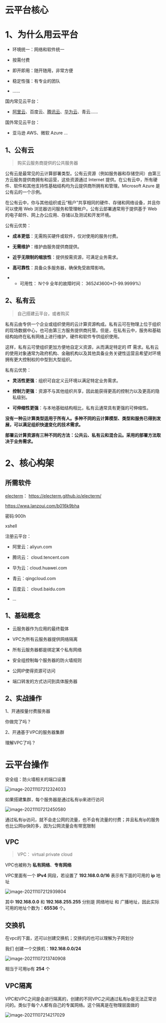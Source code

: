 # 云平台核心

# 1、为什么用云平台

- 环境统一：网络和软件统一
- 按需付费 

- 即开即用：随开随用，非常方便
- 稳定性强：有专业的团队

- ......



国内常见云平台：

- [阿里云](https://promotion.aliyun.com/ntms/act/ambassador/sharetouser.html?userCode=50sid5bu&utm_source=50sid5bu)、百度云、[腾讯云](https://curl.qcloud.com/iyFTRSJb)、[华为云](https://activity.huaweicloud.com/discount_area_v5/index.html?fromacct=d1a6f32e-d6d0-4702-9213-eafe022a0708&utm_source=bGVpZmVuZ3lhbmc==&utm_medium=cps&utm_campaign=201905)、青云......

国外常见云平台：

- 亚马逊 AWS、微软 Azure ...

## 1、公有云

>  购买云服务商提供的公共服务器

公有云是最常见的云计算部署类型。公有云资源（例如服务器和存储空间）由第三方云服务提供商拥有和运营，这些资源通过 Internet 提供。在公有云中，所有硬件、软件和其他支持性基础结构均为云提供商所拥有和管理。Microsoft Azure 是公有云的一个示例。

在公有云中，你与其他组织或云“租户”共享相同的硬件、存储和网络设备，并且你可以使用 Web 浏览器访问服务和管理帐户。公有云部署通常用于提供基于 Web 的电子邮件、网上办公应用、存储以及测试和开发环境。

公有云优势：

- **成本更低**：无需购买硬件或软件，仅对使用的服务付费。
- **无需维护**：维护由服务提供商提供。

- **近乎无限制的缩放性**：提供按需资源，可满足业务需求。
- **高可靠性**：具备众多服务器，确保免受故障影响。

- - 可用性： N个9    全年的故障时间： 365*24*3600*(1-99.9999%)

## 2、私有云

> 自己搭建云平台，或者购买

私有云由专供一个企业或组织使用的云计算资源构成。私有云可在物理上位于组织的现场数据中心，也可由第三方服务提供商托管。但是，在私有云中，服务和基础结构始终在私有网络上进行维护，硬件和软件专供组织使用。

这样，私有云可使组织更加方便地自定义资源，从而满足特定的 **IT** 需求。私有云的使用对象通常为政府机构、金融机构以及其他具备业务关键性运营且希望对环境拥有更大控制权的中型到大型组织。

私有云优势：

- **灵活性更强**：组织可自定义云环境以满足特定业务需求。
- **控制力更强**：资源不与其他组织共享，因此能获得更高的控制力以及更高的隐私级别。

- **可伸缩性更强**：与本地基础结构相比，私有云通常具有更强的可伸缩性。

**没有一种云计算类型适用于所有人。多种不同的云计算模型、类型和服务已得到发展，可以满足组织快速变化的技术需求。**

**部署云计算资源有三种不同的方法：公共云、私有云和混合云。采用的部署方法取决于业务需求。**

# 2、核心构架

## 所需软件

[electerm](https://electerm.github.io/electerm/)：  https://electerm.github.io/electerm/

https://wwa.lanzoui.com/b016k9bha

密码:900h

xshell

注册云平台：

- 阿里云：aliyun.com 
- 腾讯云： cloud.tencent.com

- 华为云：cloud.huawei.com

- 青云：qingcloud.com
- 百度云： cloud.baidu.com

- ...

## 1、基础概念

- 云服务器作为应用的最终载体
- VPC为所有云服务器提供网络隔离

- 所有云服务器都是绑定某个私有网络
- 安全组控制每个服务器的防火墙规则

- 公网IP使得资源可访问
- 端口转发的方式访问到具体服务器

## 2、实战操作

1、开通按量付费服务器

你做完了吗？

2、开通基于VPC的服务器集群

理解VPC了吗？

# 云平台操作

安全组：防火墙相关的端口设置


![image-20211107212324033](images/image-20211107212324033.png)

如果搭建集群，每个服务器是通过私有ip来进行访问


![image-20211107212450580](images/image-20211107212450580.png)

通过私有ip访问，就不会走公网的流量，也不会有流量的付费；并且私有ip的服务也比公网ip快的多，因为公网流量会有带宽限制

## VPC

> VPC： virtual private cloud

VPC也被称为 **私有网络**、**专有网络**

VPC里面有一个 **IPv4** 网段，若设置了 **192.168.0.0/16** 表示有下面的可用的 **ip** 地址


![image-20211107212939804](images/image-20211107212939804.png)

其中  **192.168.0.0** 和 **192.168.255.255** 分别是 网络地址 和 广播地址，因此实际可用的地址个数为：**65536** 个。

## 交换机

在vpc的下面，还可以创建交换机；交换机的也可以理解为子网划分

我们 创建一个交换机：**192.168.0.0/24**


![image-20211107213740908](images/image-20211107213740908.png)

相当于可用ip有 **254** 个

## VPC隔离

VPC和VPC之间是会进行隔离的，创建的不同VPC之间通过私有ip是无法正常访问的。类似于每个人都有自己的专属网络。这个隔离是在物理层面做的


![image-20211107214217029](images/image-20211107214217029.png)